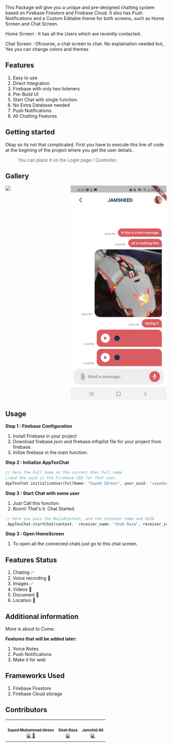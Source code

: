  This Package will give you a unique and pre-designed chatting system based on Firebase Firestore and Firebase Cloud.  It also has Push Notifications and a Custom Editable theme for both screens, such as Home Screen and Chat Screen.

Home Screen : 
It has all the Users which are recently contacted..

Chat Screen : 
Ofcourse, a chat screen to chat. No explaination needed but, Yes you can change colors and themes

## Features

1. Easy to use
2. Direct Integration
3. Firebase with only two listeners
4. Pre-Build UI
5. Start Chat with single function.
6. No Extra Database needed
7. Push Notifications
8. All Chatting Features

## Getting started

Okay so its not that complicated.
First you have to execute this line of code at the begining of the project where you get the user detials..
> You can place it on the Login page / Controller.


## Gallery
<div style="display:flex">
 <img src="https://raw.githubusercontent.com/XeroDays/apptex_chat/main/imgs/Messages.png" style="width:300px">
 <img src="https://raw.githubusercontent.com/XeroDays/apptex_chat/main/imgs/Chats.png" style="width:300px">
</div>


## Usage

**Step 1 : Firebase Configuration**
 1. Install Firebase in your project
 2. Download firebase.json and firebase.infoplist file for your project from firebase.
 3. Inilize firebase in the main function.

**Step 2 : Initialize AppTexChat**
 ```dart
// here the Full name os the current USer Full name
//and the uuid is the Firebase UID for that user.
AppTexChat.initializeUser(FullName: "Sayed Idrees", your_uuid: "sayeduuid");
```


**Step 3 : Start Chat with some user**

1. Just Call this function
2. Boom! That's it. Chat Started.


 ```dart
// Here you pass the BuildContext, and the reciever name and UUID
  AppTexChat.startChat(context,  receiver_name: "Shah Raza", receiver_id: "razauuid");
```


**Step 3 : Open HomeScreen**

1. To open all the connected chats just go to this chat screen.






## Features Status
1. Chating ✅ 
2. Voice recording 🚫
3. Images ✅ 
4. Videos 🚫
5. Document 🚫
6. Location 🚫


## Additional information

More is about to Come:

**Features that will be added later:**
1. Voice Notes
2. Push Notifications
3. Make it for web


## Frameworks Used
1. Firebase Firestore
2. Firebase Cloud storage


## Contributors

<!-- ALL-CONTRIBUTORS-LIST:START - Do not remove or modify this section -->
<!-- prettier-ignore-start -->
<!-- markdownlint-disable -->
<table>
  <tr>
    <td align="center"><a href="https://github.com/XeroDays"><img src="https://avatars.githubusercontent.com/u/38852291?v=4" width="100px;" alt=""/><br /><sub><b>Sayed Muhammad Idrees</b></sub></a><br />
    <a href="https://github.com/XeroDays" title="Code">💻</a> <a href="https://github.com/XeroDays" title="Design">🎨</a></td>
    <td align="center"><a href="https://github.com/ShahSomething"><img src="https://avatars.githubusercontent.com/u/63047096?v=4" width="100px;" alt=""/><br /><sub><b>Shah Raza</b></sub></a><br /><a href="https://github.com/ShahSomething" title="Code">💻</a></td>
    <td align="center"><a href="https://github.com/mrcse"><img src="https://avatars.githubusercontent.com/u/73348512?v=4" width="100px;" alt=""/><br /><sub><b>Jamshid Ali</b></sub></a><br /><a href="https://github.com/mrcse" title="Code">💻</a></td>
  </tr>
</table>
